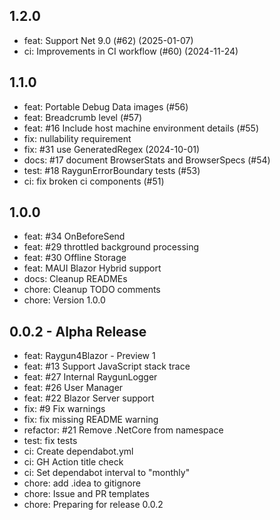 ## 1.2.0

- feat: Support Net 9.0 (#62) (2025-01-07)
- ci: Improvements in CI workflow (#60) (2024-11-24)

## 1.1.0

- feat: Portable Debug Data images (#56)
- feat: Breadcrumb level (#57)
- feat: #16 Include host machine environment details (#55)
- fix: nullability requirement
- fix: #31 use GeneratedRegex (2024-10-01)
- docs: #17 document BrowserStats and BrowserSpecs (#54)
- test: #18 RaygunErrorBoundary tests (#53)
- ci: fix broken ci components (#51)

## 1.0.0

- feat: #34 OnBeforeSend
- feat: #29 throttled background processing
- feat: #30 Offline Storage
- feat: MAUI Blazor Hybrid support
- docs: Cleanup READMEs
- chore: Cleanup TODO comments
- chore: Version 1.0.0

## 0.0.2 - Alpha Release

- feat: Raygun4Blazor - Preview 1
- feat: #13 Support JavaScript stack trace
- feat: #27 Internal RaygunLogger
- feat: #26 User Manager
- feat: #22 Blazor Server support
- fix: #9 Fix warnings
- fix: fix missing README warning
- refactor: #21 Remove .NetCore from namespace
- test: fix tests
- ci: Create dependabot.yml
- ci: GH Action title check
- ci: Set dependabot interval to "monthly"
- chore: add .idea to gitignore
- chore: Issue and PR templates
- chore: Preparing for release 0.0.2

